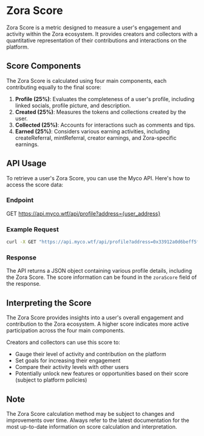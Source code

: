 # Zora Score

Zora Score is a metric designed to measure a user's engagement and activity within the Zora ecosystem. It provides creators and collectors with a quantitative representation of their contributions and interactions on the platform.

## Score Components

The Zora Score is calculated using four main components, each contributing equally to the final score:

1. **Profile (25%)**: Evaluates the completeness of a user's profile, including linked socials, profile picture, and description.
2. **Created (25%)**: Measures the tokens and collections created by the user.
3. **Collected (25%)**: Accounts for interactions such as comments and tips.
4. **Earned (25%)**: Considers various earning activities, including createReferral, mintReferral, creator earnings, and Zora-specific earnings.

## API Usage

To retrieve a user's Zora Score, you can use the Myco API. Here's how to access the score data:

### Endpoint

GET https://api.myco.wtf/api/profile?address={user_address}

### Example Request

```bash
curl -X GET "https://api.myco.wtf/api/profile?address=0x33912a0d6beff5fb8e5b70688ce858d5e7e8104e"
```

### Response

The API returns a JSON object containing various profile details, including the Zora Score. The score information can be found in the `zoraScore` field of the response.

## Interpreting the Score

The Zora Score provides insights into a user's overall engagement and contribution to the Zora ecosystem. A higher score indicates more active participation across the four main components.

Creators and collectors can use this score to:

- Gauge their level of activity and contribution on the platform
- Set goals for increasing their engagement
- Compare their activity levels with other users
- Potentially unlock new features or opportunities based on their score (subject to platform policies)

## Note

The Zora Score calculation method may be subject to changes and improvements over time. Always refer to the latest documentation for the most up-to-date information on score calculation and interpretation.
